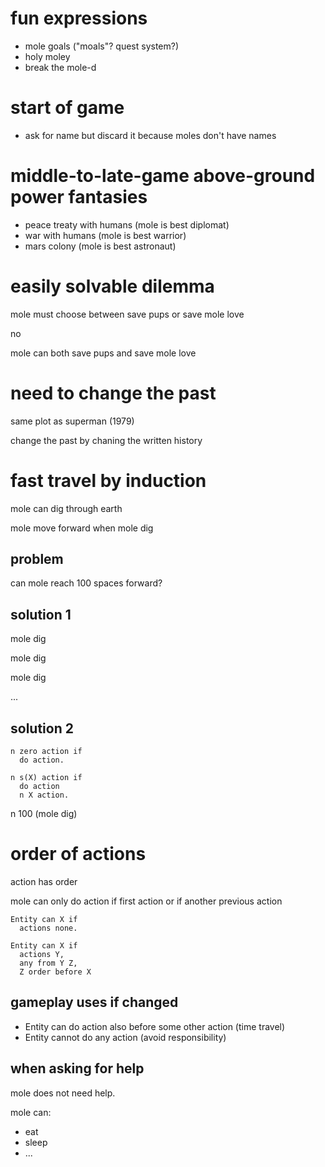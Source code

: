 # fun expressions

- mole goals ("moals"? quest system?)
- holy moley
- break the mole-d


# start of game

- ask for name but discard it because moles don't have names


# middle-to-late-game above-ground power fantasies

- peace treaty with humans (mole is best diplomat)
- war with humans (mole is best warrior)
- mars colony (mole is best astronaut)


# easily solvable dilemma

mole must choose between save pups or save mole love

no

mole can both save pups and save mole love


# need to change the past

same plot as superman (1979)

change the past by chaning the written history


# fast travel by induction

mole can dig through earth

mole move forward when mole dig

## problem

can mole reach 100 spaces forward?


## solution 1

mole dig

mole dig

mole dig

...


## solution 2

```
n zero action if
  do action.

n s(X) action if
  do action
  n X action.
```

n 100 (mole dig)


# order of actions

action has order

mole can only do action if first action or if another previous action

```
Entity can X if
  actions none.

Entity can X if
  actions Y,
  any from Y Z,
  Z order before X
```

## gameplay uses if changed

- Entity can do action also before some other action (time travel)
- Entity cannot do any action (avoid responsibility)


## when asking for help

mole does not need help.

mole can:

  - eat
  - sleep
  - ...
